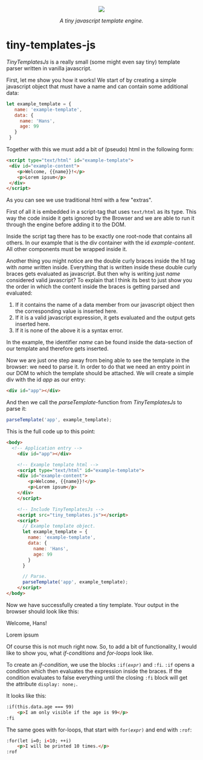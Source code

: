 <p align="center">
 <img border="0" src="https://www.use.com/images/s_1/8cb7c9b49e4c80a73c97.jpg">
</p>
<p align="center"><i>A tiny javascript template engine.</i></p>

<h1>tiny-templates-js</h1>

<p><em>TinyTemplatesJs</em> is a really small (some might even say tiny) template parser written in vanilla javascript.</p>

<p>First, let me show you how it works! We start of by creating a simple javascript object that must have
a name and can contain some additional data:</p>

``` js
let example_template = {
   name: 'example-template',
   data: {
     name: 'Hans',
     age: 99
   }
 }
```
<p>Together with this we must add a bit of (pseudo) html in the following form: </p>

``` html
<script type="text/html" id="example-template">
 <div id="example-content"> 
    <p>Welcome, {{name}}!</p>
    <p>Lorem ipsum</p>
 </div>
</script>
```

<p>As you can see we use traditional html with a few "extras".</p>
<p>First of all it is embedded in a script-tag that uses <code>text/html</code> as its type. This way the code inside it
gets ignored by the Browser and we are able to run it through the engine before adding it to the DOM.</p>

<p>Inside the script tag there has to be exactly one root-node that contains all others. In our example that is
the div container with the id <var>example-content</var>. All other components must be wrapped inside it.</p>

<p>Another thing you might notice are the double curly braces inside the h1 tag with <var>name</var> written inside.
Everything that is written inside these double curly braces gets evaluated as javascript. But then why is writing
just <var>name</var> considered valid javascript? To explain that I think its best to just show you the order in which the 
content inside the braces is getting parsed and evaluated:</p>
<ol>
  <li>If it contains the name of a data member from our javascript object then the corresponding value is inserted here.</li>
  <li>If it is a valid javascript expression, it gets evaluated and the output gets inserted here.</li>
  <li>If it is none of the above it is a syntax error.
</ol>

<p>In the example, the identifier <var>name</var> can be found inside the data-section of our template and therefore gets
inserted.</p>

<p>Now we are just one step away from being able to see the template in the browser: we need to parse it.
In order to do that we need an entry point in our DOM to which the template should be attached. We will create
a simple div with the id <var>app</var> as our entry:</p>

``` html
<div id="app"></div>
```

<p>And then we call the <var>parseTemplate</var>-function from <em>TinyTemplatesJs</em> to parse it: </p>

``` js
parseTemplate('app', example_template);
```

<p>This is the full code up to this point:</p>

``` html
<body>
  <!-- Application entry -->
    <div id="app"></div>

    <!-- Example template html -->
    <script type="text/html" id="example-template">
    <div id="example-content"> 
        <p>Welcome, {{name}}!</p>
        <p>Lorem ipsum</p>
    </div>
    </script>

    <!-- Include TinyTemplatesJs -->
    <script src="tiny_templates.js"></script>
    <script>
      // Example template object.
      let example_template = {
        name: 'example-template',
        data: {
          name: 'Hans',
          age: 99
        }
      }

      // Parse.
      parseTemplate('app', example_template);
    </script>
</body>
```

<p>Now we have successfully created a tiny template. Your output in the browser should look like this:</p>

<p>Welcome, Hans!</p>
<p>Lorem ipsum</p>

<p>Of course this is not much right now. So, to add a bit of functionality, I would like to show you, 
what <i>if-conditions</i> and <i>for-loops</i> look like.</p>
<p>To create an <i>if-condition</i>, we use the blocks <code>:if(<i>expr</i>)</code> and <code>:fi</code>. <code>:if</code> opens a condition which then 
evaluates the expression inside the braces. If the condition evaluates to false everything until the 
closing <code>:fi</code> block will get the attribute <code>display: none;</code>.</p>
<p>It looks like this:</p>

``` html
:if(this.data.age === 99)
	<p>I am only visible if the age is 99</p>
:fi
```

<p>The same goes with for-loops, that start with <code>for(<i>expr</i>)</code> and end with <code>:rof</code>:</p>

``` html
:for(let i=0; i<10; ++i)
	<p>I will be printed 10 times.</p>
:rof
```